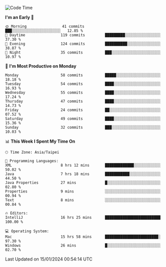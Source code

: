 <!--START_SECTION:waka-->
![Code Time](http://img.shields.io/badge/Code%20Time-817%20hrs%2019%20mins-blue)

**I'm an Early 🐤** 

```text
🌞 Morning                41 commits          ███░░░░░░░░░░░░░░░░░░░░░░   12.85 % 
🌆 Daytime                119 commits         █████████░░░░░░░░░░░░░░░░   37.30 % 
🌃 Evening                124 commits         ██████████░░░░░░░░░░░░░░░   38.87 % 
🌙 Night                  35 commits          ███░░░░░░░░░░░░░░░░░░░░░░   10.97 % 
```
📅 **I'm Most Productive on Monday** 

```text
Monday                   58 commits          █████░░░░░░░░░░░░░░░░░░░░   18.18 % 
Tuesday                  54 commits          ████░░░░░░░░░░░░░░░░░░░░░   16.93 % 
Wednesday                55 commits          ████░░░░░░░░░░░░░░░░░░░░░   17.24 % 
Thursday                 47 commits          ████░░░░░░░░░░░░░░░░░░░░░   14.73 % 
Friday                   24 commits          ██░░░░░░░░░░░░░░░░░░░░░░░   07.52 % 
Saturday                 49 commits          ████░░░░░░░░░░░░░░░░░░░░░   15.36 % 
Sunday                   32 commits          ███░░░░░░░░░░░░░░░░░░░░░░   10.03 % 
```


📊 **This Week I Spent My Time On** 

```text
🕑︎ Time Zone: Asia/Taipei

💬 Programming Languages: 
XML                      8 hrs 12 mins       █████████████░░░░░░░░░░░░   50.02 % 
Java                     7 hrs 18 mins       ███████████░░░░░░░░░░░░░░   44.50 % 
Java Properties          27 mins             █░░░░░░░░░░░░░░░░░░░░░░░░   02.80 % 
Properties               9 mins              ░░░░░░░░░░░░░░░░░░░░░░░░░   00.94 % 
Text                     8 mins              ░░░░░░░░░░░░░░░░░░░░░░░░░   00.84 % 

🔥 Editors: 
IntelliJ                 16 hrs 25 mins      █████████████████████████   100.00 % 

💻 Operating System: 
Mac                      15 hrs 58 mins      ████████████████████████░   97.30 % 
Windows                  26 mins             █░░░░░░░░░░░░░░░░░░░░░░░░   02.70 % 
```


 Last Updated on 15/01/2024 00:54:14 UTC
<!--END_SECTION:waka-->

